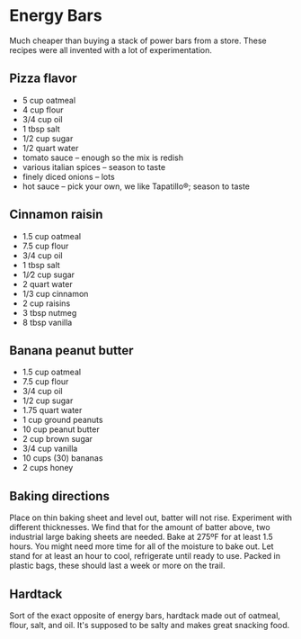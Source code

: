 # Energy Bars
Much cheaper than buying a stack of power bars from a store. These recipes were all invented with a lot of experimentation.

## Pizza flavor
* 5 cup oatmeal
* 4 cup flour
* 3/4 cup oil
* 1 tbsp salt
* 1/2 cup sugar
* 1/2 quart water
* tomato sauce – enough so the mix is redish
* various italian spices – season to taste
* finely diced onions – lots
* hot sauce – pick your own, we like Tapatillo®; season to taste

## Cinnamon raisin
* 1.5 cup oatmeal
* 7.5 cup flour
* 3/4 cup oil
* 1 tbsp salt
* 1/⁄2 cup sugar
* 2 quart water
* 1/3 cup cinnamon
* 2 cup raisins
* 3 tbsp nutmeg
* 8 tbsp vanilla

## Banana peanut butter
* 1.5 cup oatmeal
* 7.5 cup flour
* 3/4 cup oil
* 1/2 cup sugar
* 1.75 quart water
* 1 cup ground peanuts
* 10 cup peanut butter
* 2 cup brown sugar
* 3/4 cup vanilla
* 10 cups (30) bananas
* 2 cups honey

## Baking directions
Place on thin baking sheet and level out, batter will not rise. Experiment with different thicknesses. We find that for the amount of batter above, two industrial large baking sheets are needed. Bake at 275ºF for at least 1.5 hours. You might need more time for all of the moisture to bake out. Let stand for at least an hour to cool, refrigerate until ready to use. Packed in plastic bags, these should last a week or more on the trail.

## Hardtack
Sort of the exact opposite of energy bars, hardtack made out of oatmeal, flour, salt, and oil. It's supposed to be salty and makes great snacking food.

